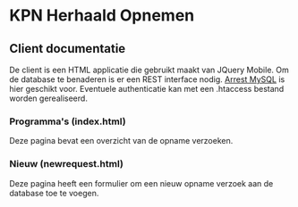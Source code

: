 # KPN Herhaald Opnemen

## Client documentatie

De client is een HTML applicatie die gebruikt maakt van JQuery Mobile. Om de database te benaderen is er een REST interface nodig. [Arrest MySQL](https://github.com/gilbitron/Arrest-MySQL) is hier geschikt voor. Eventuele authenticatie kan met een .htaccess bestand worden gerealiseerd.

### Programma's (index.html)

Deze pagina bevat een overzicht van de opname verzoeken. 

### Nieuw (newrequest.html)

Deze pagina heeft een formulier om een nieuw opname verzoek aan de database toe te voegen.